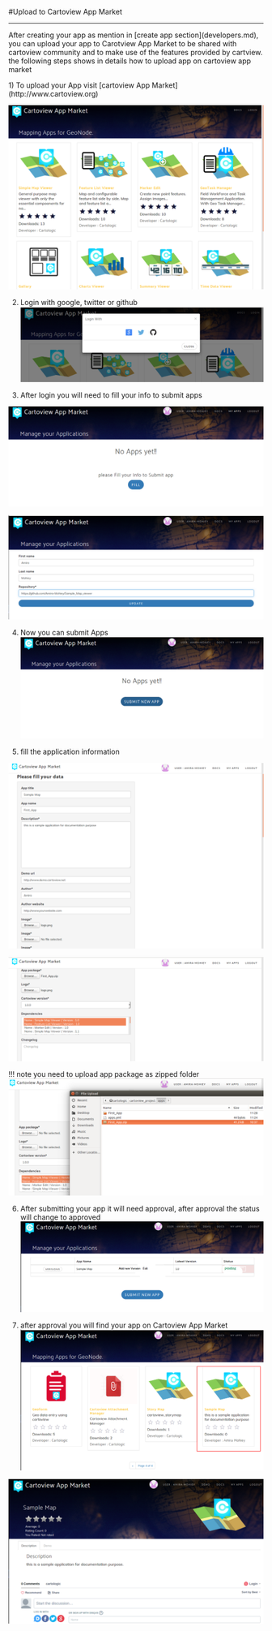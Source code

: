 #Upload to Cartoview App Market
<hr/>
<p>After creating your app as mention in [create app section](developers.md), you can upload your app to Carotview App Market to be shared with  cartoview community
and to make use of the features provided by cartview.
the following steps shows in details how to upload app on cartoview app market
 </p>
1) To upload your App visit [cartoview App Market](http://www.cartoview.org)

![](img/app_market.png)



2) Login with google, twitter or github
![](img/login.png)

3) After login you will need to fill your info to submit apps

 ![](img/my_apps.png)

![](img/repo.png)

4) Now you can submit Apps
![](img/create_app.png)


5) fill the application information

![](img/user_info_1.png)

![](img/user_info_2.png)


!!! note
    you need to upload app package as zipped folder ![](img/add_package.png)


6) After submitting your app it will need approval, after approval the status will change to approved
![](img/app_manager.png)


7) after approval you will find your app on Cartoview App Market ![](img/app_on_appstore.png)

![](img/now_App_on_market.png)

